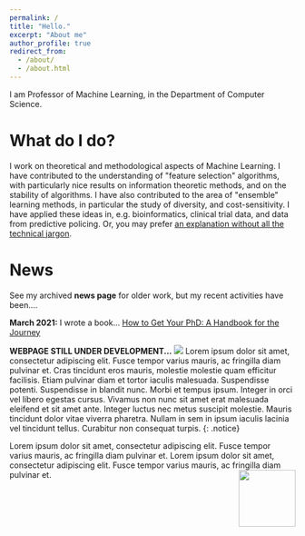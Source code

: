 ```yaml
---
permalink: /
title: "Hello."
excerpt: "About me"
author_profile: true
redirect_from: 
  - /about/
  - /about.html
---
```


I am Professor of Machine Learning, in the Department of Computer Science.


What do I do?
======
I work on theoretical and methodological aspects of Machine Learning.
I have contributed to the understanding of "feature selection" algorithms, with particularly nice results on information theoretic methods, and on the stability of algorithms.
I have also contributed to the area of "ensemble" learning methods, in particular the study of diversity, and cost-sensitivity.
I have applied these ideas in, e.g. bioinformatics, clinical trial data, and data from predictive policing.
Or, you may prefer <a href="{{ base_path }}/non-menu-page">an explanation without all the technical jargon</a>.

News
======
See my archived <b>news page</b> for older work, but my recent activities have been....

<b>March 2021:</b> I wrote a book... <a href="https://www.amazon.co.uk/dp/0198866925/ref=cm_sw_r_cp_api_i_3PEZ36H3E56RKD8TET5D">How to Get Your PhD: A Handbook for the Journey</a>

<b>WEBPAGE STILL UNDER DEVELOPMENT...</b>
<img src="{{ base_path }}/images/image-alignment-150x150.jpg">
Lorem ipsum dolor sit amet, consectetur adipiscing elit. Fusce tempor varius mauris, ac fringilla diam pulvinar et. Cras tincidunt eros mauris, molestie molestie quam efficitur facilisis. Etiam pulvinar diam et tortor iaculis malesuada. Suspendisse potenti. Suspendisse in blandit nunc. Morbi et tempus ipsum. Integer in orci vel libero egestas cursus. Vivamus non nunc sit amet erat malesuada eleifend et sit amet ante. Integer luctus nec metus suscipit molestie. Mauris tincidunt dolor vitae viverra pharetra. Nullam in sem in ipsum iaculis lacinia vel tincidunt tellus. Curabitur non consequat turpis.
{: .notice}

Lorem ipsum dolor sit amet, consectetur adipiscing elit. Fusce tempor varius mauris, ac fringilla diam pulvinar et. Lorem ipsum dolor sit amet, consectetur adipiscing elit. Fusce tempor varius mauris, ac fringilla diam pulvinar et.
<img style="float: right; margin: 0px 0px 15px 15px;" src="{{ base_path }}/images/image-alignment-150x150.jpg" width="100" />



